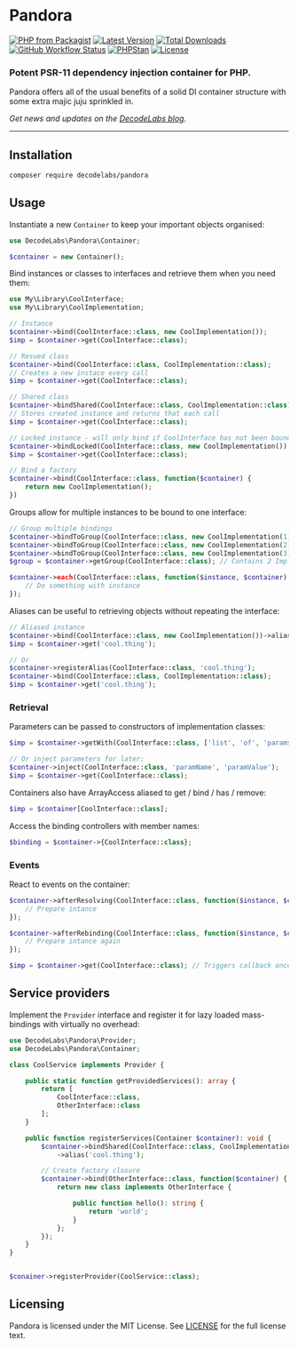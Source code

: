 # Pandora

[![PHP from Packagist](https://img.shields.io/packagist/php-v/decodelabs/pandora?style=flat)](https://packagist.org/packages/decodelabs/pandora)
[![Latest Version](https://img.shields.io/packagist/v/decodelabs/pandora.svg?style=flat)](https://packagist.org/packages/decodelabs/pandora)
[![Total Downloads](https://img.shields.io/packagist/dt/decodelabs/pandora.svg?style=flat)](https://packagist.org/packages/decodelabs/pandora)
[![GitHub Workflow Status](https://img.shields.io/github/workflow/status/decodelabs/pandora/Integrate)](https://github.com/decodelabs/pandora/actions/workflows/integrate.yml)
[![PHPStan](https://img.shields.io/badge/PHPStan-enabled-44CC11.svg?longCache=true&style=flat)](https://github.com/phpstan/phpstan)
[![License](https://img.shields.io/packagist/l/decodelabs/pandora?style=flat)](https://packagist.org/packages/decodelabs/pandora)

### Potent PSR-11 dependency injection container for PHP.

Pandora offers all of the usual benefits of a solid DI container structure with some extra majic juju sprinkled in.

_Get news and updates on the [DecodeLabs blog](https://blog.decodelabs.com)._

---


## Installation

```bash
composer require decodelabs/pandora
```

## Usage

Instantiate a new `Container` to keep your important objects organised:

```php
use DecodeLabs\Pandora\Container;

$container = new Container();
```

Bind instances or classes to interfaces and retrieve them when you need them:

```php
use My\Library\CoolInterface;
use My\Library\CoolImplementation;

// Instance
$container->bind(CoolInterface::class, new CoolImplementation());
$imp = $container->get(CoolInterface::class);

// Resued class
$container->bind(CoolInterface::class, CoolImplementation::class);
// Creates a new instace every call
$imp = $container->get(CoolInterface::class);

// Shared class
$container->bindShared(CoolInterface::class, CoolImplementation::class);
// Stores created instance and returns that each call
$imp = $container->get(CoolInterface::class);

// Locked instance - will only bind if CoolInterface has not been bound before
$container->bindLocked(CoolInterface::class, new CoolImplementation());
$imp = $container->get(CoolInterface::class);

// Bind a factory
$container->bind(CoolInterface::class, function($container) {
    return new CoolImplementation();
})
```

Groups allow for multiple instances to be bound to one interface:

```php
// Group multiple bindings
$container->bindToGroup(CoolInterface::class, new CoolImplementation(1));
$container->bindToGroup(CoolInterface::class, new CoolImplementation(2));
$container->bindToGroup(CoolInterface::class, new CoolImplementation(3));
$group = $container->getGroup(CoolInterface::class); // Contains 2 Implementations

$container->each(CoolInterface::class, function($instance, $container) {
    // Do something with instance
});
```

Aliases can be useful to retrieving objects without repeating the interface:

```php
// Aliased instance
$container->bind(CoolInterface::class, new CoolImplementation())->alias('cool.thing');
$imp = $container->get('cool.thing');

// Or
$container->registerAlias(CoolInterface::class, 'cool.thing');
$container->bind(CoolInterface::class, CoolImplementation::class);
$imp = $container->get('cool.thing');
```


### Retrieval

Parameters can be passed to constructors of implementation classes:

```php
$imp = $container->getWith(CoolInterface::class, ['list', 'of', 'params']);

// Or inject parameters for later:
$container->inject(CoolInterface::class, 'paramName', 'paramValue');
$imp = $container->get(CoolInterface::class);
```

Containers also have ArrayAccess aliased to get / bind / has / remove:

```php
$imp = $container[CoolInterface::class];
```

Access the binding controllers with member names:

```php
$binding = $container->{CoolInterface::class};
```

### Events

React to events on the container:

```php
$container->afterResolving(CoolInterface::class, function($instance, $container) {
    // Prepare intance
});

$container->afterRebinding(CoolInterface::class, function($instance, $container) {
    // Prepare intance again
});

$imp = $container->get(CoolInterface::class); // Triggers callback once
```

## Service providers

Implement the `Provider` interface and register it for lazy loaded mass-bindings with virtually no overhead:

```php
use DecodeLabs\Pandora\Provider;
use DecodeLabs\Pandora\Container;

class CoolService implements Provider {

    public static function getProvidedServices(): array {
        return [
            CoolInterface::class,
            OtherInterface::class
        ];
    }

    public function registerServices(Container $container): void {
        $container->bindShared(CoolInterface::class, CoolImplementation::class)
            ->alias('cool.thing');

        // Create factory closure
        $container->bind(OtherInterface::class, function($container) {
            return new class implements OtherInterface {

                public function hello(): string {
                    return 'world';
                }
            };
        });
    }
}


$conainer->registerProvider(CoolService::class);
```

## Licensing
Pandora is licensed under the MIT License. See [LICENSE](./LICENSE) for the full license text.
